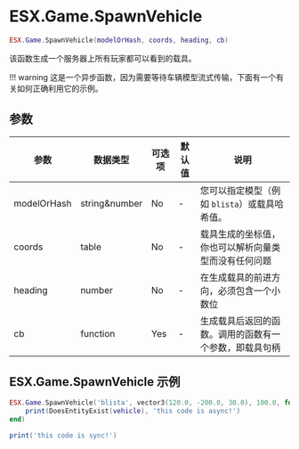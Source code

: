 # ESX.Game.SpawnVehicle

```lua
ESX.Game.SpawnVehicle(modelOrHash, coords, heading, cb)
```

该函数生成一个服务器上所有玩家都可以看到的载具。

!!! warning
      这是一个异步函数，因为需要等待车辆模型流式传输，下面有一个有关如何正确利用它的示例。

## 参数

| 参数        | 数据类型       | 可选项   | 默认值         | 说明                                                                                                                        |
|-------------|---------------|----------|---------------|-----------------------------------------------------------------------------------------------------------------------------|
| modelOrHash | string&number | No       | -             | 您可以指定模型（例如 `blista`）或载具哈希值。                                                                                  |
| coords      | table         | No       | -             | 载具生成的坐标值，你也可以解析向量类型而没有任何问题                                                                            |
| heading     | number        | No       | -             | 在生成载具的前进方向，必须包含一个小数位                                                                                       |
| cb          | function      | Yes      | -             | 生成载具后返回的函数。调用的函数有一个参数，即载具句柄                                                                          |

## ESX.Game.SpawnVehicle 示例

```lua
ESX.Game.SpawnVehicle('blista', vector3(120.0, -200.0, 30.0), 100.0, function(vehicle)
	print(DoesEntityExist(vehicle), 'this code is async!')
end)

print('this code is sync!')
```
